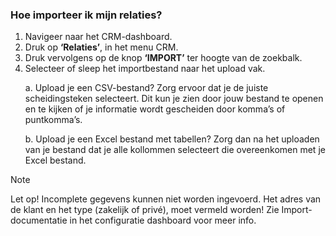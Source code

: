 ### Hoe importeer ik mijn relaties?
1.	Navigeer naar het CRM-dashboard. 
2.	Druk op **‘Relaties’**, in het menu CRM.
3.	Druk vervolgens op de knop **‘IMPORT’** ter hoogte van de zoekbalk.
4.	Selecteer of sleep het importbestand naar het upload vak.  <p>
a.	Upload je een CSV-bestand? Zorg ervoor dat je de juiste scheidingsteken selecteert. Dit kun je zien door jouw bestand te openen en te kijken of je informatie wordt gescheiden door komma’s of puntkomma’s. <p>
b.	Upload je een Excel bestand met tabellen? Zorg dan na het uploaden van je bestand dat je alle kollommen selecteert die overeenkomen met je Excel bestand. 

> [!NOTE]
> Let op! Incomplete gegevens kunnen niet worden ingevoerd. Het adres van de klant en het type (zakelijk of privé), moet vermeld worden! Zie Import-documentatie in het configuratie dashboard voor meer info. 